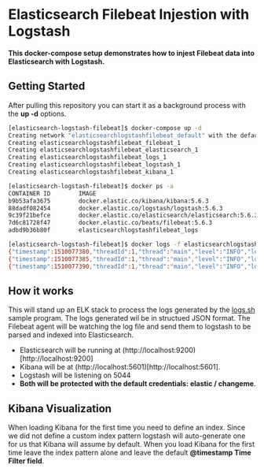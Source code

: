 # Elasticsearch Filebeat Injestion with Logstash

**This docker-compose setup demonstrates how to injest Filebeat data into Elasticsearch with Logstash.**

## Getting Started

After pulling this repository you can start it as a background process with the **up -d** options. 

```bash
[elasticsearch-logstash-filebeat]$ docker-compose up -d
Creating network "elasticsearchlogstashfilebeat_default" with the default driver
Creating elasticsearchlogstashfilebeat_filebeat_1
Creating elasticsearchlogstashfilebeat_elasticsearch_1
Creating elasticsearchlogstashfilebeat_logs_1
Creating elasticsearchlogstashfilebeat_logstash_1
Creating elasticsearchlogstashfilebeat_kibana_1

[elasticsearch-logstash-filebeat]$ docker ps -a
CONTAINER ID        IMAGE                                                 COMMAND                  CREATED             STATUS                        PORTS                                            NAMES
b9b53afa3675        docker.elastic.co/kibana/kibana:5.6.3                 "/bin/sh -c /usr/l..."   6 seconds ago       Up 4 seconds                  0.0.0.0:5601->5601/tcp                           elasticsearchlogstashfilebeat_kibana_1
88dadf082454        docker.elastic.co/logstash/logstash:5.6.3             "/usr/local/bin/do..."   6 seconds ago       Up 4 seconds                  0.0.0.0:5044->5044/tcp, 9600/tcp                 elasticsearchlogstashfilebeat_logstash_1
9c39f21befce        docker.elastic.co/elasticsearch/elasticsearch:5.6.3   "/bin/bash bin/es-..."   7 seconds ago       Up 5 seconds                  0.0.0.0:9200->9200/tcp, 0.0.0.0:9300->9300/tcp   elasticsearchlogstashfilebeat_elasticsearch_1
7d6c81728f47        docker.elastic.co/beats/filebeat:5.6.3                "filebeat -e"            7 seconds ago       Restarting (1) 1 second ago                                                    elasticsearchlogstashfilebeat_filebeat_1
adbd9b36b80f        elasticsearchlogstashfilebeat_logs                    "sh /logs.sh"            7 seconds ago       Up 5 seconds                                                                   elasticsearchlogstashfilebeat_logs_1

[elasticsearch-logstash-filebeat]$ docker logs -f elasticsearchlogstashfilebeat_logs_1
{"timestamp":1510077380,"threadId":1,"thread":"main","level":"INFO","loggerName":"com.sample.Log","message":{"log_number":1,"log_msg":"Hello from log 1"}}
{"timestamp":1510077385,"threadId":1,"thread":"main","level":"INFO","loggerName":"com.sample.Log","message":{"log_number":2,"log_msg":"Hello from log 2"}}
{"timestamp":1510077390,"threadId":1,"thread":"main","level":"INFO","loggerName":"com.sample.Log","message":{"log_number":3,"log_msg":"Hello from log 3"}}
```

## How it works

This will stand up an ELK stack to process the logs generated by the [logs.sh](logs/logs.sh) sample program. The logs generated wil be in structued JSON format. The Filebeat agent will be watching the log file and send them to logstash to be parsed and indexed into Elasticsearch.

* Elasticsearch will be running at (http://localhost:9200)[http://localhost:9200] 
* Kibana will be at (http://localhost:5601)[http://localhost:5601]. 
* Logstash will be listening on 5044
* **Both will be protected with the default credentials: elastic / changeme**.

## Kibana Visualization

When loading Kibana for the first time you need to define an index. Since we did not define a custom index pattern
logstash will auto-generate one for us that Kibana will assume by default. When you load Kibana for the first time 
leave the index pattern alone and leave the default **@timestamp Time Filter field**. 